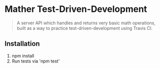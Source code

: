 # Mather Test-Driven-Development
> A server API which handles and returns very basic math operations, built as a way to practice test-driven-development using Travis CI.

## Installation
1. npm install
2. Run tests via 'npm test'